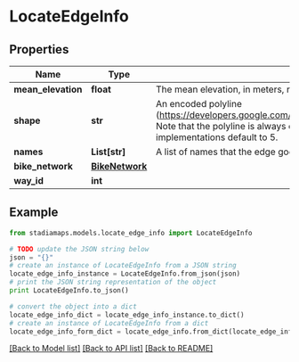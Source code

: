 # LocateEdgeInfo


## Properties
Name | Type | Description | Notes
------------ | ------------- | ------------- | -------------
**mean_elevation** | **float** | The mean elevation, in meters, relative to sea level. | [optional] 
**shape** | **str** | An encoded polyline (https://developers.google.com/maps/documentation/utilities/polylinealgorithm). Note that the polyline is always encoded with 6 digits of precision, whereas most implementations default to 5. | [optional] 
**names** | **List[str]** | A list of names that the edge goes by. | [optional] 
**bike_network** | [**BikeNetwork**](BikeNetwork.md) |  | [optional] 
**way_id** | **int** |  | [optional] 

## Example

```python
from stadiamaps.models.locate_edge_info import LocateEdgeInfo

# TODO update the JSON string below
json = "{}"
# create an instance of LocateEdgeInfo from a JSON string
locate_edge_info_instance = LocateEdgeInfo.from_json(json)
# print the JSON string representation of the object
print LocateEdgeInfo.to_json()

# convert the object into a dict
locate_edge_info_dict = locate_edge_info_instance.to_dict()
# create an instance of LocateEdgeInfo from a dict
locate_edge_info_form_dict = locate_edge_info.from_dict(locate_edge_info_dict)
```
[[Back to Model list]](../README.md#documentation-for-models) [[Back to API list]](../README.md#documentation-for-api-endpoints) [[Back to README]](../README.md)


